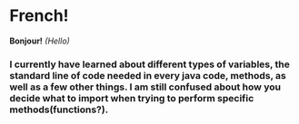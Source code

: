 # French!
**Bonjour!** *(Hello)*
### I currently have learned about different types of variables, the standard line of code needed in every java code, methods, as well as a few other things. I am still confused about how you decide what to import when trying to perform specific methods(functions?).
